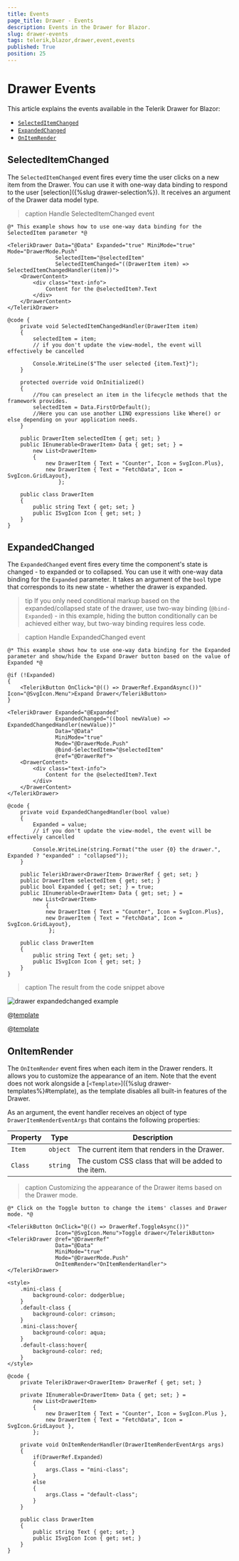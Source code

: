 ```yaml
---
title: Events
page_title: Drawer - Events
description: Events in the Drawer for Blazor.
slug: drawer-events
tags: telerik,blazor,drawer,event,events
published: True
position: 25
---
```


# Drawer Events

This article explains the events available in the Telerik Drawer for Blazor:

* [`SelectedItemChanged`](#selecteditemchanged)
* [`ExpandedChanged`](#expandedchanged)
* [`OnItemRender`](#onitemrender)



## SelectedItemChanged

The `SelectedItemChanged` event fires every time the user clicks on a new item from the Drawer. You can use it with one-way data binding to respond to the user [selection]({%slug drawer-selection%}). It receives an argument of the Drawer data model type.

>caption Handle SelectedItemChanged event

````CSHTML
@* This example shows how to use one-way data binding for the SelectedItem parameter *@

<TelerikDrawer Data="@Data" Expanded="true" MiniMode="true" Mode="DrawerMode.Push"
               SelectedItem="@selectedItem"
               SelectedItemChanged="((DrawerItem item) => SelectedItemChangedHandler(item))">
    <DrawerContent>
        <div class="text-info">
            Content for the @selectedItem?.Text
        </div>
    </DrawerContent>
</TelerikDrawer>

@code {
    private void SelectedItemChangedHandler(DrawerItem item)
    {
        selectedItem = item;
        // if you don't update the view-model, the event will effectively be cancelled

        Console.WriteLine($"The user selected {item.Text}");
    }

    protected override void OnInitialized()
    {
        //You can preselect an item in the lifecycle methods that the framework provides.
        selectedItem = Data.FirstOrDefault();
        //Here you can use another LINQ expressions like Where() or else depending on your application needs.
    }

    public DrawerItem selectedItem { get; set; }
    public IEnumerable<DrawerItem> Data { get; set; } =
        new List<DrawerItem>
        {
            new DrawerItem { Text = "Counter", Icon = SvgIcon.Plus},
            new DrawerItem { Text = "FetchData", Icon = SvgIcon.GridLayout},
                };

    public class DrawerItem
    {
        public string Text { get; set; }
        public ISvgIcon Icon { get; set; }
    }
}
````


## ExpandedChanged

The `ExpandedChanged` event fires every time the component's state is changed - to expanded or to collapsed. You can use it with one-way data binding for the `Expanded` parameter. It takes an argument of the `bool` type that corresponds to its new state - whether the drawer is expanded.

>tip If you only need conditional markup based on the expanded/collapsed state of the drawer, use two-way binding (`@bind-Expanded`) - in this example, hiding the button conditionally can be achieved either way, but two-way binding requires less code.

>caption Handle ExpandedChanged event

````CSHTML
@* This example shows how to use one-way data binding for the Expanded parameter and show/hide the Expand Drawer button based on the value of Expanded *@

@if (!Expanded)
{
    <TelerikButton OnClick="@(() => DrawerRef.ExpandAsync())" Icon="@SvgIcon.Menu">Expand Drawer</TelerikButton>
}

<TelerikDrawer Expanded="@Expanded"
               ExpandedChanged="((bool newValue) => ExpandedChangedHandler(newValue))"
               Data="@Data"
               MiniMode="true"
               Mode="@DrawerMode.Push"
               @bind-SelectedItem="@selectedItem"
               @ref="@DrawerRef">
    <DrawerContent>
        <div class="text-info">
            Content for the @selectedItem?.Text
        </div>
    </DrawerContent>
</TelerikDrawer>

@code {
    private void ExpandedChangedHandler(bool value)
    {
        Expanded = value;
        // if you don't update the view-model, the event will be effectively cancelled

        Console.WriteLine(string.Format("the user {0} the drawer.", Expanded ? "expanded" : "collapsed"));
    }

    public TelerikDrawer<DrawerItem> DrawerRef { get; set; }
    public DrawerItem selectedItem { get; set; }
    public bool Expanded { get; set; } = true;
    public IEnumerable<DrawerItem> Data { get; set; } =
        new List<DrawerItem>
            {
            new DrawerItem { Text = "Counter", Icon = SvgIcon.Plus},
            new DrawerItem { Text = "FetchData", Icon = SvgIcon.GridLayout},
             };

    public class DrawerItem
    {
        public string Text { get; set; }
        public ISvgIcon Icon { get; set; }
    }
}
````
>caption The result from the code snippet above

![drawer expandedchanged example](images/drawer-expandedchanged-example.gif)

@[template](/_contentTemplates/common/general-info.md#event-callback-can-be-async)

@[template](/_contentTemplates/common/issues-and-warnings.md#valuechanged-lambda-required)

## OnItemRender

The `OnItemRender` event fires when each item in the Drawer renders. It allows you to customize the appearance of an item. Note that the event does not work alongside a [`<Template>`]({%slug drawer-templates%}#template), as the template disables all built-in features of the Drawer.

As an argument, the event handler receives an object of type `DrawerItemRenderEventArgs` that contains the following properties: 

| Property | Type | Description |
| --- | --- | --- |
| `Item` | `object` | The current item that renders in the Drawer. |
| `Class` | `string` | The custom CSS class that will be added to the item. |

>caption Customizing the appearance of the Drawer items based on the Drawer mode.

````CSHTML
@* Click on the Toggle button to change the items' classes and Drawer mode. *@

<TelerikButton OnClick="@(() => DrawerRef.ToggleAsync())"
               Icon="@SvgIcon.Menu">Toggle drawer</TelerikButton>
<TelerikDrawer @ref="@DrawerRef"
               Data="@Data"
               MiniMode="true"
               Mode="@DrawerMode.Push"
               OnItemRender="OnItemRenderHandler">
</TelerikDrawer>

<style>
    .mini-class {
        background-color: dodgerblue;
    }
    .default-class {
        background-color: crimson;
    }
    .mini-class:hover{
        background-color: aqua;
    }
    .default-class:hover{
        background-color: red;
    }
</style>

@code {
    private TelerikDrawer<DrawerItem> DrawerRef { get; set; }

    private IEnumerable<DrawerItem> Data { get; set; } =
        new List<DrawerItem>
        {
            new DrawerItem { Text = "Counter", Icon = SvgIcon.Plus },
            new DrawerItem { Text = "FetchData", Icon = SvgIcon.GridLayout },
        };

    private void OnItemRenderHandler(DrawerItemRenderEventArgs args)
    {
        if(DrawerRef.Expanded)
        {
            args.Class = "mini-class";
        }
        else
        {
            args.Class = "default-class";    
        }
    }

    public class DrawerItem
    {
        public string Text { get; set; }
        public ISvgIcon Icon { get; set; }
    }
}
````
